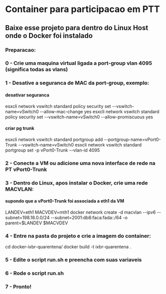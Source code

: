 

# Container para participacao em PTT

## Baixe esse projeto para dentro do Linux Host onde o Docker foi instalado

### Preparacao:
### 0 - Crie uma maquina virtual ligada a port-group vlan 4095 (significa todas as vlans)
### 1 - Desative a seguranca de MAC da port-group, exemplo:
   #### desativar seguranca
   esxcli network vswitch standard policy security set --vswitch-name=vSwitch0 --allow-mac-change yes
   esxcli network vswitch standard policy security set --vswitch-name=vSwitch0 --allow-promiscuous yes
   #### criar pg trunk
   esxcli network vswitch standard portgroup add --portgroup-name=vPort0-Trunk --vswitch-name=vSwitch0
   esxcli network vswitch standard portgroup set -p vPort0-Trunk --vlan-id 4095

### 2 - Conecte a VM ou adicione uma nova interface de rede na PT vPort0-Trunk
### 3 - Dentro do Linux, apos instalar o Docker, crie uma rede MACVLAN:
   #### supondo que a vPort0-Trunk foi associada a eth1 da VM
   LANDEV=eth1
   MACVDEV=mth1
   docker network create -d macvlan --ipv6 --subnet=198.18.0.0/24 --subnet=2001:db8:faca:fada::/64 -o parent=$LANDEV $MACVDEV

### 4 - Entre na pasta do projeto e crie a imagem do container:
   cd docker-ixbr-quarentena/
   docker  build  -t  ixbr-quarentena  .

### 5 - Edite o script run.sh e preencha com suas variaveis
### 6 - Rode o script run.sh
### 7 - Pronto!
